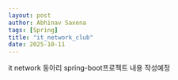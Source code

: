 ```yaml
---
layout: post
author: Abhinav Saxena
tags: [Spring]
title: "it_network_club"
date: 2025-10-11
---
```

it network 동아리 spring-boot프로젝트 내용 작성예정
